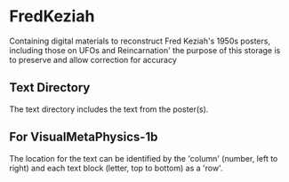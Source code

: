 # FredKeziah
Containing digital materials to reconstruct Fred Keziah's 1950s posters, including those on UFOs and Reincarnation' the purpose of this storage is to preserve and allow correction for accuracy

## Text Directory
The text directory includes the text from the poster(s). 

## For VisualMetaPhysics-1b
The location for the text can be identified by the 'column' (number, left to right) and each text block (letter, top to bottom) as a 'row'. 
